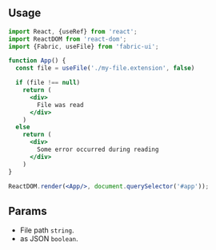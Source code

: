 ## Usage

```jsx
import React, {useRef} from 'react';
import ReactDOM from 'react-dom';
import {Fabric, useFile} from 'fabric-ui';

function App() {
  const file = useFile('./my-file.extension', false)

  if (file !== null)
    return (
      <div>
        File was read
      </div>
    )
  else
    return (
      <div>
        Some error occurred during reading
      </div>
    )
}

ReactDOM.render(<App/>, document.querySelector('#app'));
```

## Params

- File path `string`.
- as JSON `boolean`.
